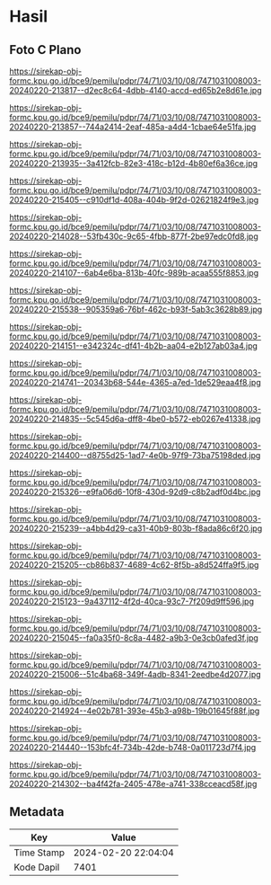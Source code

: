 # Hasil

## Foto C Plano

https://sirekap-obj-formc.kpu.go.id/bce9/pemilu/pdpr/74/71/03/10/08/7471031008003-20240220-213817--d2ec8c64-4dbb-4140-accd-ed65b2e8d61e.jpg

https://sirekap-obj-formc.kpu.go.id/bce9/pemilu/pdpr/74/71/03/10/08/7471031008003-20240220-213857--744a2414-2eaf-485a-a4d4-1cbae64e51fa.jpg

https://sirekap-obj-formc.kpu.go.id/bce9/pemilu/pdpr/74/71/03/10/08/7471031008003-20240220-213935--3a412fcb-82e3-418c-b12d-4b80ef6a36ce.jpg

https://sirekap-obj-formc.kpu.go.id/bce9/pemilu/pdpr/74/71/03/10/08/7471031008003-20240220-215405--c910df1d-408a-404b-9f2d-02621824f9e3.jpg

https://sirekap-obj-formc.kpu.go.id/bce9/pemilu/pdpr/74/71/03/10/08/7471031008003-20240220-214028--53fb430c-9c65-4fbb-877f-2be97edc0fd8.jpg

https://sirekap-obj-formc.kpu.go.id/bce9/pemilu/pdpr/74/71/03/10/08/7471031008003-20240220-214107--6ab4e6ba-813b-40fc-989b-acaa555f8853.jpg

https://sirekap-obj-formc.kpu.go.id/bce9/pemilu/pdpr/74/71/03/10/08/7471031008003-20240220-215538--905359a6-76bf-462c-b93f-5ab3c3628b89.jpg

https://sirekap-obj-formc.kpu.go.id/bce9/pemilu/pdpr/74/71/03/10/08/7471031008003-20240220-214151--e342324c-df41-4b2b-aa04-e2b127ab03a4.jpg

https://sirekap-obj-formc.kpu.go.id/bce9/pemilu/pdpr/74/71/03/10/08/7471031008003-20240220-214741--20343b68-544e-4365-a7ed-1de529eaa4f8.jpg

https://sirekap-obj-formc.kpu.go.id/bce9/pemilu/pdpr/74/71/03/10/08/7471031008003-20240220-214835--5c545d6a-dff8-4be0-b572-eb0267e41338.jpg

https://sirekap-obj-formc.kpu.go.id/bce9/pemilu/pdpr/74/71/03/10/08/7471031008003-20240220-214400--d8755d25-1ad7-4e0b-97f9-73ba75198ded.jpg

https://sirekap-obj-formc.kpu.go.id/bce9/pemilu/pdpr/74/71/03/10/08/7471031008003-20240220-215326--e9fa06d6-10f8-430d-92d9-c8b2adf0d4bc.jpg

https://sirekap-obj-formc.kpu.go.id/bce9/pemilu/pdpr/74/71/03/10/08/7471031008003-20240220-215239--a4bb4d29-ca31-40b9-803b-f8ada86c6f20.jpg

https://sirekap-obj-formc.kpu.go.id/bce9/pemilu/pdpr/74/71/03/10/08/7471031008003-20240220-215205--cb86b837-4689-4c62-8f5b-a8d524ffa9f5.jpg

https://sirekap-obj-formc.kpu.go.id/bce9/pemilu/pdpr/74/71/03/10/08/7471031008003-20240220-215123--9a437112-4f2d-40ca-93c7-7f209d9ff596.jpg

https://sirekap-obj-formc.kpu.go.id/bce9/pemilu/pdpr/74/71/03/10/08/7471031008003-20240220-215045--fa0a35f0-8c8a-4482-a9b3-0e3cb0afed3f.jpg

https://sirekap-obj-formc.kpu.go.id/bce9/pemilu/pdpr/74/71/03/10/08/7471031008003-20240220-215006--51c4ba68-349f-4adb-8341-2eedbe4d2077.jpg

https://sirekap-obj-formc.kpu.go.id/bce9/pemilu/pdpr/74/71/03/10/08/7471031008003-20240220-214924--4e02b781-393e-45b3-a98b-19b01645f88f.jpg

https://sirekap-obj-formc.kpu.go.id/bce9/pemilu/pdpr/74/71/03/10/08/7471031008003-20240220-214440--153bfc4f-734b-42de-b748-0a011723d7f4.jpg

https://sirekap-obj-formc.kpu.go.id/bce9/pemilu/pdpr/74/71/03/10/08/7471031008003-20240220-214302--ba4f42fa-2405-478e-a741-338cceacd58f.jpg


## Metadata

| Key        | Value               |
| ---------- | ------------------- |
| Time Stamp | 2024-02-20 22:04:04 |
| Kode Dapil | 7401                |




